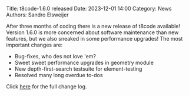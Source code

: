 Title: t8code-1.6.0 released 
Date: 2023-12-01 14:00 
Category: News 
Authors: Sandro Elsweijer

After three months of coding there is a new release of t8code available! Version 1.6.0 is more concerned about software maintenance than new features, but we also sneaked in some performance upgrades!
The most important changes are:
- Bug-fixes, who des not love 'em?
- Sweet sweet performance upgrades in geometry module
- New depth-first-search testsuite for element-testing
- Resolved many long overdue to-dos

Click <a href="https://github.com/DLR-AMR/t8code/releases/tag/v1.6.0">here</a> for the full change log.
